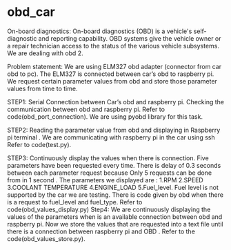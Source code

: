 # obd_car
On-board diagnostics:
On-board diagnostics (OBD) is a vehicle's self-diagnostic and reporting capability. OBD systems give the vehicle owner or a repair technician access to the status of the various vehicle subsystems.
We are dealing with obd 2.

Problem statement:
We are using ELM327 obd adapter (connector from car obd to pc).
The ELM327 is connected between car’s obd to raspberry pi.
We request certain parameter values from obd and store those parameter values from time to time.

STEP1:
Serial Connection between Car’s obd and raspberry pi.
Checking the communication between obd and raspberry pi.
Refer to code(obd_port_connection).
We are using pyobd library for this task.


STEP2:
Reading the parameter value from obd and displaying in 
Raspberry pi terminal .
We are communicating with raspberry pi in the car using ssh 
Refer to code(test.py).



STEP3:
Continuously display the values when there is connection.
Five parameters have been requested every time.
There is delay of 0.3 seconds between each parameter request because
Only 5 requests can be done from  in 1 second .
The parameters we displayed are :
1.RPM
2.SPEED
3.COOLANT TEMPERATURE
4.ENGINE_LOAD
5.Fuel_level.
Fuel level is not supported by the car we are testing.
There is code given by obd when there is a request 
to  fuel_level and fuel_type.
Refer to code(obd_values_display.py)
Step4:
We are continuously displaying the values of the parameters when is 
an  available connection between obd and raspberry pi.
Now we store the values that are requested into a text file until there is a connection between raspberry pi and OBD .
Refer to the code(obd_values_store.py).







